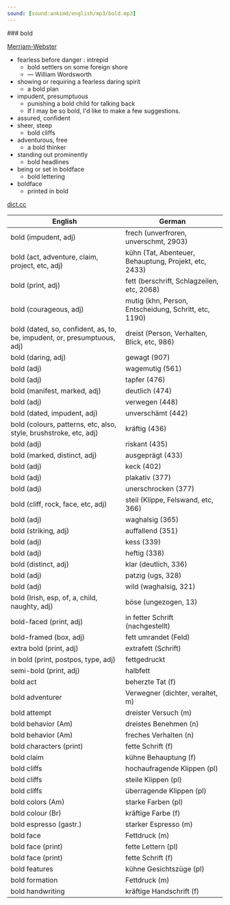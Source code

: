 ```yaml
---
sound: [sound:ankimd/english/mp3/bold.mp3]
---
```


\### bold

[Merriam-Webster](https://www.merriam-webster.com/dictionary/bold)

- fearless before danger : intrepid
    - bold settlers on some foreign shore
    - — William Wordsworth
- showing or requiring a fearless daring spirit
    - a bold plan
- impudent, presumptuous
    - punishing a bold child for talking back
    - If I may be so bold, I'd like to make a few suggestions.
- assured, confident
- sheer, steep
    - bold cliffs
- adventurous, free
    - a bold thinker
- standing out prominently
    - bold headlines
- being or set in boldface
    - bold lettering
- boldface
    - printed in bold

[dict.cc](https://www.dict.cc/bold)

| English        | German       |
| -------------- | ------------ |
| bold (impudent, adj) | frech (unverfroren, unverschmt, 2903) |
| bold (act, adventure, claim, project, etc, adj) | kühn (Tat, Abenteuer, Behauptung, Projekt, etc, 2433) |
| bold (print, adj) | fett (berschrift, Schlagzeilen, etc, 2068) |
| bold (courageous, adj) | mutig (khn, Person, Entscheidung, Schritt, etc, 1190) |
| bold (dated, so, confident, as, to, be, impudent, or, presumptuous, adj) | dreist (Person, Verhalten, Blick, etc, 986) |
| bold (daring, adj) | gewagt (907) |
| bold (adj) | wagemutig (561) |
| bold (adj) | tapfer (476) |
| bold (manifest, marked, adj) | deutlich (474) |
| bold (adj) | verwegen (448) |
| bold (dated, impudent, adj) | unverschämt (442) |
| bold (colours, patterns, etc, also, style, brushstroke, etc, adj) | kräftig (436) |
| bold (adj) | riskant (435) |
| bold (marked, distinct, adj) | ausgeprägt (433) |
| bold (adj) | keck (402) |
| bold (adj) | plakativ (377) |
| bold (adj) | unerschrocken (377) |
| bold (cliff, rock, face, etc, adj) | steil (Klippe, Felswand, etc, 366) |
| bold (adj) | waghalsig (365) |
| bold (striking, adj) | auffallend (351) |
| bold (adj) | kess (339) |
| bold (adj) | heftig (338) |
| bold (distinct, adj) | klar (deutlich, 336) |
| bold (adj) | patzig (ugs, 328) |
| bold (adj) | wild (waghalsig, 321) |
| bold (Irish, esp, of, a, child, naughty, adj) | böse (ungezogen, 13) |
| bold-faced (print, adj) | in fetter Schrift (nachgestellt) |
| bold-framed (box, adj) | fett umrandet (Feld) |
| extra bold (print, adj) | extrafett (Schrift) |
| in bold (print, postpos, type, adj) | fettgedruckt |
| semi-bold (print, adj) | halbfett |
| bold act | beherzte Tat (f) |
| bold adventurer | Verwegner (dichter, veraltet, m) |
| bold attempt | dreister Versuch (m) |
| bold behavior (Am) | dreistes Benehmen (n) |
| bold behavior (Am) | freches Verhalten (n) |
| bold characters (print) | fette Schrift (f) |
| bold claim | kühne Behauptung (f) |
| bold cliffs | hochaufragende Klippen (pl) |
| bold cliffs | steile Klippen (pl) |
| bold cliffs | überragende Klippen (pl) |
| bold colors (Am) | starke Farben (pl) |
| bold colour (Br) | kräftige Farbe (f) |
| bold espresso (gastr.) | starker Espresso (m) |
| bold face | Fettdruck (m) |
| bold face (print) | fette Lettern (pl) |
| bold face (print) | fette Schrift (f) |
| bold features | kühne Gesichtszüge (pl) |
| bold formation | Fettdruck (m) |
| bold handwriting | kräftige Handschrift (f) |
